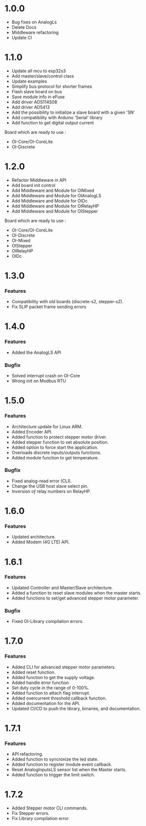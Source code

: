 # 1.0.0

- Bug fixes on AnalogLs
- Delete Docs
- Middleware refactoring
- Update CI

# 1.1.0

- Update all mcu to esp32s3
- Add master/slave/control class
- Update examples
- Simplify bus protocol for shorter frames
- Flash slave board on bus
- Save module info in eFuse
- Add driver ADS114S08
- Add driver AD5413
- Add the possibility to initialize a slave board with a given 'SN'
- Add compatibility with Arduino 'Serial' library
- Add function to get digital output current

Board which are ready to use :
- OI-Core/OI-CoreLite
- OI-Discrete

# 1.2.0

- Refactor Middleware in API
- Add board init control
- Add Middleware and Module for OIMixed
- Add Middleware and Module for OIAnalogLS
- Add Middleware and Module for OIDc
- Add Middleware and Module for OIRelayHP
- Add Middleware and Module for OIStepper

Board which are ready to use :
- OI-Core/OI-CoreLite
- OI-Discrete
- OI-Mixed
- OIStepper
- OIRelayHP
- OIDc

# 1.3.0

### Features

- Compatibility with old boards (discrete-s2, stepper-s2).
- Fix SLIP packet frame sending errors

# 1.4.0

### Features

- Added the AnalogLS API

### Bugfix

- Solved interrupt crash on OI-Core
- Wrong init on Modbus RTU

# 1.5.0

### Features

- Architecture update for Linux ARM.
- Added Encoder API.
- Added function to protect stepper motor driver.
- Added stepper function to set absolute position.
- Added option to force start the application.
- Overloads discrete inputs/outputs functions.
- Added module function to get temperature.

### Bugfix

- Fixed analog-read error (CLI).
- Change the USB host slave select pin.
- Inversion oƒ relay numbers on RelayHP.

# 1.6.0

### Features

- Updated architecture.
- Added Modem (4G LTE) API.

# 1.6.1

### Features

- Updated Controller and  Master/Slave architecture.
- Added a function to reset slave modules when the master starts.
- Added functions to set/get advanced stepper motor parameter.

### Bugfix

- Fixed OI-Library compilation errors.

# 1.7.0

### Features

- Added CLI for advanced stepper motor parameters.
- Added reset function.
- Added function to get the supply voltage.
- Added handle error function.
- Set duty cycle in the range of 0-100%.
- Added function to attach flag interrupt.
- Added overcurrent threshold callback function.
- Added documentation for the API.
- Updated CI/CD to push the library, binaries, and documentation.

# 1.7.1

### Features

- API refactoring.
- Added function to syncronize the led state.
- Added function to register module event callback.
- Reset AnalogInputsLS sensor list when the Master starts.
- Added function to trigger the limit switch.

# 1.7.2

- Added Stepper motor CLI commands.
- Fix Stepper errors.
- Fix Library compilation error.